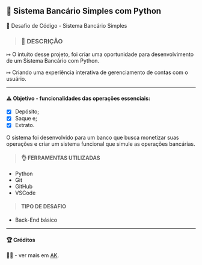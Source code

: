 ## 🏦 Sistema Bancário Simples com Python

🎯 Desafio de Código - Sistema Bancário Simples

> ### 🧩 DESCRIÇÃO
↦ O intuito desse projeto, foi criar uma oportunidade para desenvolvimento de um Sistema Bancário com Python.

↦ Criando uma experiência interativa de gerenciamento de contas com o usuário.

-----------------------------------------------------------------------------------------------------------------

#### ⚠️ Objetivo - funcionalidades das operações essenciais:

- [x] Depósito;
- [x] Saque e;
- [x] Extrato.

O sistema foi desenvolvido para um banco que busca monetizar suas operações e criar um sistema funcional que simule as operações bancárias.

> #### 👌 FERRAMENTAS UTILIZADAS

- Python
- Git
- GitHub
- VSCode

> #### TIPO DE DESAFIO

- Back-End básico

-----------------------------------------------------------------------------------------------------------------
<a id="Credito"></a>
#### 🏆 Créditos
<div align="left">👧🏽 - ver mais em <a href="https://github.com/angelicakadja">AK</a>.</div>
